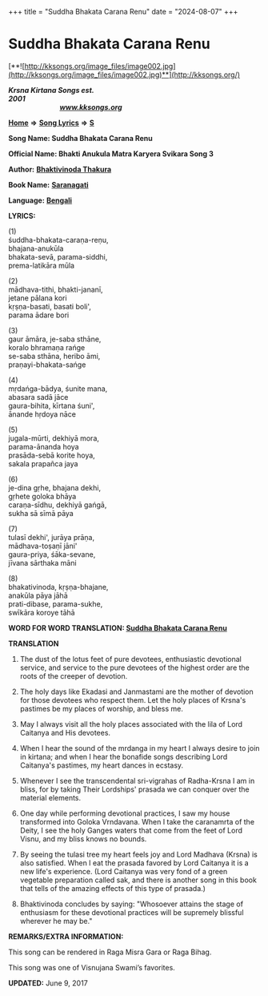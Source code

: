 +++
title = "Suddha Bhakata Carana Renu"
date = "2024-08-07"
+++

# Suddha Bhakata Carana Renu
[**![http://kksongs.org/image_files/image002.jpg](http://kksongs.org/image_files/image002.jpg)**](http://kksongs.org/)

**_Krsna Kirtana Songs est. 2001_**                                                                                                                                                 **_www.kksongs.org_**

[**Home**](http://kksongs.org/) **⇒** [**Song Lyrics**](http://kksongs.org/lyrics.html) **⇒** [**S**](http://kksongs.org/songs/song_s.html)

**Song Name: Suddha Bhakata Carana Renu**

**Official Name: Bhakti Anukula Matra Karyera Svikara Song 3**

**Author:** [**Bhaktivinoda Thakura**](http://kksongs.org/authors/list/bhaktivinoda.html)

**Book Name:** [**Saranagati**](http://kksongs.org/authors/literature/saranagati.html)

**Language:** [**Bengali**](http://kksongs.org/language/list/bengali.html)

**LYRICS:**

(1)  
śuddha-bhakata-caraṇa-reṇu,  
bhajana-anukūla  
bhakata-sevā, parama-siddhi,  
prema-latikāra mūla

(2)  
mādhava-tithi, bhakti-jananī,  
jetane pālana kori  
kṛṣṇa-basati, basati boli',  
parama ādare bori

(3)  
gaur āmāra, je-saba sthāne,  
koralo bhramaṇa rańge  
se-saba sthāna, heribo āmi,  
praṇayi-bhakata-sańge

(4)  
mṛdańga-bādya, śunite mana,  
abasara sadā jāce  
gaura-bihita, kīrtana śuni',  
ānande hṛdoya nāce

(5)  
jugala-mūrti, dekhiyā mora,  
parama-ānanda hoya  
prasāda-sebā korite hoya,  
sakala prapañca jaya

(6)  
je-dina gṛhe, bhajana dekhi,  
gṛhete goloka bhāya  
caraṇa-sīdhu, dekhiyā gańgā,  
sukha sā sīmā pāya

(7)  
tulasī dekhi', jurāya prāṇa,  
mādhava-toṣaṇī jāni'  
gaura-priya, śāka-sevane,  
jīvana sārthaka māni

(8)  
bhakativinoda, kṛṣṇa-bhajane,  
anakūla pāya jāhā  
prati-dibase, parama-sukhe,  
swīkāra koroye tāhā

**WORD FOR WORD TRANSLATION: [Suddha Bhakata Carana Renu](http://kksongs.org/synonym/suddhabhakata.html)**

**TRANSLATION**

1) The dust of the lotus feet of pure devotees, enthusiastic devotional service, and service to the pure devotees of the highest order are the roots of the creeper of devotion.

2) The holy days like Ekadasi and Janmastami are the mother of devotion for those devotees who respect them. Let the holy places of Krsna's pastimes be my places of worship, and bless me.

3) May I always visit all the holy places associated with the lila of Lord Caitanya and His devotees.

4) When I hear the sound of the mrdanga in my heart I always desire to join in kirtana; and when I hear the bonafide songs describing Lord Caitanya's pastimes, my heart dances in ecstasy.

5) Whenever I see the transcendental sri-vigrahas of Radha-Krsna I am in bliss, for by taking Their Lordships' prasada we can conquer over the material elements.

6) One day while performing devotional practices, I saw my house transformed into Goloka Vrndavana. When I take the caranamrta of the Deity, I see the holy Ganges waters that come from the feet of Lord Visnu, and my bliss knows no bounds.

7) By seeing the tulasi tree my heart feels joy and Lord Madhava (Krsna) is also satisfied. When I eat the prasada favored by Lord Caitanya it is a new life's experience. (Lord Caitanya was very fond of a green vegetable preparation called sak, and there is another song in this book that tells of the amazing effects of this type of prasada.)

8) Bhaktivinoda concludes by saying: "Whosoever attains the stage of enthusiasm for these devotional practices will be supremely blissful wherever he may be."

**REMARKS/EXTRA INFORMATION:**

This song can be rendered in Raga Misra Gara or Raga Bihag.

This song was one of Visnujana Swami’s favorites.

**UPDATED:** June 9, 2017